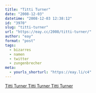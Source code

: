 ```yaml
---
title: "Titti Turner"
date: "2008-12-03"
datetime: "2008-12-03 12:38:12"
id: "3970"
slug: "titti-turner"
url: "https://eay.cc/2008/titti-turner/"
author: "eay"
format: "post"
tags:
  - bizarres
  - namen
  - twitter
  - zungenbrecher
meta:
  - yourls_shorturl: "https://eay.li/c4"
---
```


[Titti Turner Titti Turner Titti Turner](http://twitter.com/Limpi/status/1034511630)
